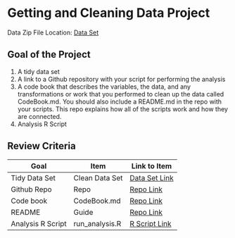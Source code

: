 # Getting and Cleaning Data Project

Data Zip File Location: [Data Set](https://d396qusza40orc.cloudfront.net/getdata%2Fprojectfiles%2FUCI%20HAR%20Dataset.zip "Clicking will download the data")

## Goal of the Project
1. A tidy data set 
2. A link to a Github repository with your script for performing the analysis 
3. A code book that describes the variables, the data, and any transformations or work that you performed to clean up the data called CodeBook.md. You should also include a README.md in the repo with your scripts. This repo explains how all of the scripts work and how they are connected.
4. Analysis R Script

## Review Criteria
Goal | Item | Link to Item
--- | --- | ---
Tidy Data Set |  Clean Data Set |  [Data Set Link](https://github.com/mk-ora/Getting-CleaningData/blob/main/Tidy%20data.txt "tidyData.txt")
Github Repo | Repo |  [Repo Link](https://github.com/mk-ora/Getting-CleaningData.git "Click to go to Repo")
Code book | CodeBook.md |  [Repo Link](https://github.com/mk-ora/Getting-CleaningData/blob/main/CodeBook.md "CodeBook.md")
README | Guide |  [Repo Link](https://github.com/mk-ora/Getting-CleaningData/edit/main/README.md "README.md")
Analysis R Script |  run_analysis.R |  [R Script Link](https://github.com/mk-ora/Getting-CleaningData/blob/main/run_analysis.R "run_analysis.R")
